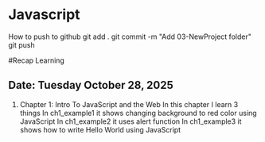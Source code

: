 # Javascript

How to push to github
git add .
git commit -m "Add 03-NewProject folder"
git push

#Recap Learning
## Date: Tuesday October 28, 2025
1. Chapter 1: Intro To JavaScript and the Web
   In this chapter I learn 3 things
   In ch1_example1 it shows changing background to red color using JavaScript
   In ch1_example2 it uses alert function
   In ch1_example3 it shows how to write Hello World using JavaScript
   
